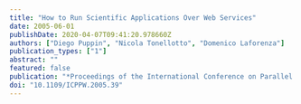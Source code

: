 ```yaml
---
title: "How to Run Scientific Applications Over Web Services"
date: 2005-06-01
publishDate: 2020-04-07T09:41:20.978660Z
authors: ["Diego Puppin", "Nicola Tonellotto", "Domenico Laforenza"]
publication_types: ["1"]
abstract: ""
featured: false
publication: "*Proceedings of the International Conference on Parallel Processing (ICPP 2005)*"
doi: "10.1109/ICPPW.2005.39"
---
```


